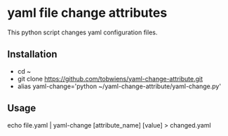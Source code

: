 # yaml file change attributes
This python script changes yaml configuration files.


## Installation

- cd ~
- git clone https://github.com/tobwiens/yaml-change-attribute.git
- alias yaml-change='python ~/yaml-change-attribute/yaml-change.py'

## Usage

echo file.yaml | yaml-change [attribute_name] [value] > changed.yaml

